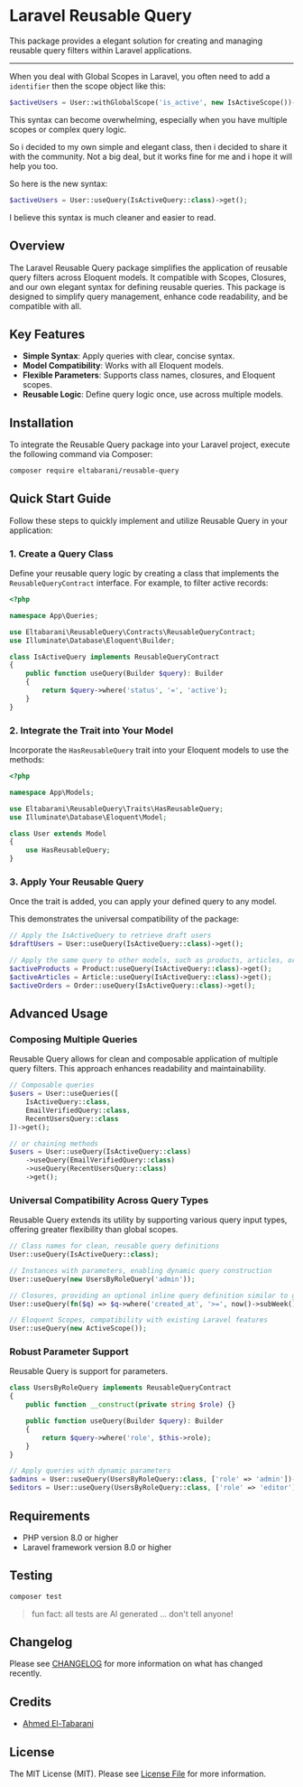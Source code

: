 # Laravel Reusable Query

This package provides a elegant solution for creating and managing reusable query filters within Laravel applications.

---

When you deal with Global Scopes in Laravel, you often need to add a `identifier` then the scope object like this:

```php
$activeUsers = User::withGlobalScope('is_active', new IsActiveScope())->get();
```

This syntax can become overwhelming, especially when you have multiple scopes or complex query logic.

So i decided to my own simple and elegant class, then i decided to share it with the community.
Not a big deal, but it works fine for me and i hope it will help you too.

So here is the new syntax:

```php
$activeUsers = User::useQuery(IsActiveQuery::class)->get();
```

I believe this syntax is much cleaner and easier to read.

## Overview

The Laravel Reusable Query package simplifies the application of reusable query filters across Eloquent models.
It compatible with Scopes, Closures, and our own elegant syntax for defining reusable queries.
This package is designed to simplify query management, enhance code readability, and be compatible with all.

## Key Features

- **Simple Syntax**: Apply queries with clear, concise syntax.
- **Model Compatibility**: Works with all Eloquent models.
- **Flexible Parameters**: Supports class names, closures, and Eloquent scopes.
- **Reusable Logic**: Define query logic once, use across multiple models.

## Installation

To integrate the Reusable Query package into your Laravel project, execute the following command via Composer:

```bash
composer require eltabarani/reusable-query
```

## Quick Start Guide

Follow these steps to quickly implement and utilize Reusable Query in your application:

### 1. Create a Query Class

Define your reusable query logic by creating a class that implements the `ReusableQueryContract` interface. For example, to filter active records:

```php
<?php

namespace App\Queries;

use Eltabarani\ReusableQuery\Contracts\ReusableQueryContract;
use Illuminate\Database\Eloquent\Builder;

class IsActiveQuery implements ReusableQueryContract
{
    public function useQuery(Builder $query): Builder
    {
        return $query->where('status', '=', 'active');
    }
}
```

### 2. Integrate the Trait into Your Model

Incorporate the `HasReusableQuery` trait into your Eloquent models to use the methods:

```php
<?php

namespace App\Models;

use Eltabarani\ReusableQuery\Traits\HasReusableQuery;
use Illuminate\Database\Eloquent\Model;

class User extends Model
{
    use HasReusableQuery;
}
```

### 3. Apply Your Reusable Query

Once the trait is added, you can apply your defined query to any model.

This demonstrates the universal compatibility of the package:

```php
// Apply the IsActiveQuery to retrieve draft users
$draftUsers = User::useQuery(IsActiveQuery::class)->get();

// Apply the same query to other models, such as products, articles, or orders
$activeProducts = Product::useQuery(IsActiveQuery::class)->get();
$activeArticles = Article::useQuery(IsActiveQuery::class)->get();
$activeOrders = Order::useQuery(IsActiveQuery::class)->get();
```

## Advanced Usage

### Composing Multiple Queries

Reusable Query allows for clean and composable application of multiple query filters. This approach enhances readability and maintainability.

```php
// Composable queries
$users = User::useQueries([
    IsActiveQuery::class,
    EmailVerifiedQuery::class,
    RecentUsersQuery::class
])->get();

// or chaining methods
$users = User::useQuery(IsActiveQuery::class)
    ->useQuery(EmailVerifiedQuery::class)
    ->useQuery(RecentUsersQuery::class)
    ->get();
```

### Universal Compatibility Across Query Types

Reusable Query extends its utility by supporting various query input types, offering greater flexibility than global scopes.

```php
// Class names for clean, reusable query definitions
User::useQuery(IsActiveQuery::class);

// Instances with parameters, enabling dynamic query construction
User::useQuery(new UsersByRoleQuery('admin'));

// Closures, providing an optional inline query definition similar to global scopes
User::useQuery(fn($q) => $q->where('created_at', '>=', now()->subWeek()));

// Eloquent Scopes, compatibility with existing Laravel features
User::useQuery(new ActiveScope());
```

### Robust Parameter Support

Reusable Query is support for parameters.

```php
class UsersByRoleQuery implements ReusableQueryContract
{
    public function __construct(private string $role) {}

    public function useQuery(Builder $query): Builder
    {
        return $query->where('role', $this->role);
    }
}

// Apply queries with dynamic parameters
$admins = User::useQuery(UsersByRoleQuery::class, ['role' => 'admin'])->get();
$editors = User::useQuery(UsersByRoleQuery::class, ['role' => 'editor'])->get();
```

## Requirements

- PHP version 8.0 or higher
- Laravel framework version 8.0 or higher

## Testing

```bash
composer test
```

> fun fact: all tests are AI generated ... don't tell anyone!

## Changelog

Please see [CHANGELOG](CHANGELOG.md) for more information on what has changed recently.

## Credits

- [Ahmed El-Tabarani](https://github.com/eltabarani)

## License

The MIT License (MIT). Please see [License File](LICENSE.md) for more information.
